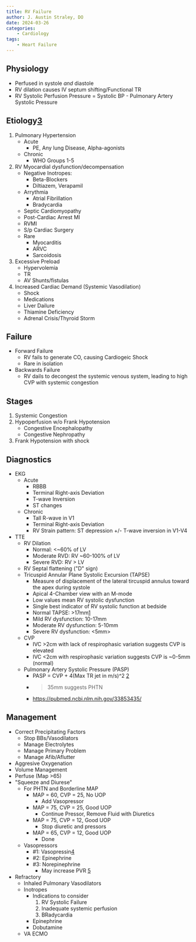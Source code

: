 ```yaml
---
title: RV Failure
author: J. Austin Straley, DO
date: 2024-03-26
categories:
    - Cardiology
tags:
    - Heart Failure
---
```


## Physiology
- Perfused in systole *and* diastole
- RV dilation causes IV septum shifting/Functional TR
- RV Systolic Perfusion Pressure = Systolic BP - Pulmonary Artery Systolic Pressure

## Etiology[3]
1. Pulmonary Hypertension
    - Acute
        - PE, Any lung Disease, Alpha-agonists
    - Chronic
        - WHO Groups 1-5
2. RV Myocardial dysfunction/decompensation
    - Negative Inotropes:
        - Beta-Blockers
        - Diltiazem, Verapamil
    - Arrythmia
        - Atrial Fibrillation
        - Bradycardia
    - Septic Cardiomyopathy
    - Post-Cardiac Arrest MI
    - RVMI
    - S/p Cardiac Surgery
    - Rare
        - Myocarditis
        - ARVC
        - Sarcoidosis
3. Excessive Preload
    - Hypervolemia
    - TR
    - AV Shunts/fistulas
4. Increased Cardiac Demand (Systemic Vasodilation)
    - Shock
    - Medications
    - Liver Dailure
    - Thiamine Deficiency
    - Adrenal Crisis/Thyroid Storm

## Failure
- Forward Failure
    - RV fails to generate CO, causing Cardiogeic Shock
    - Rare in isolation
- Backwards Failure
    - RV dails to decongest the systemic venous system, leading to high CVP with systemic congestion

## Stages
1. Systemic Congestion
2. Hypoperfusion w/o Frank Hypotension
    - Congestive Encephalopathy
    - Congestive Nephropathy
3. Frank Hypotension with shock

## Diagnostics
- EKG
    - Acute
        - RBBB
        - Terminal Right-axis Deviation
        - T-wave Inversion
        - ST changes
    - Chronic
        - Tall R-wave in V1
        - Terminal Right-axis Deviation
        - RV Strain pattern: ST depression +/- T-wave inversion in V1-V4
- TTE
    - RV Dilation
        - Normal: <~60% of LV
        - Moderate RVD: RV ~60-100% of LV
        - Severe RVD: RV > LV
    - RV Septal flattening ("D" sign)
    - Tricuspid Annular Plane Systolic Excursion (TAPSE)
        - Measure of displacement of the lateral tircuspid annulus toward the apex during systole
        - Apical 4-Chamber view with an M-mode
        - Low values mean RV systolic dysfunction
        - Single best indicator of RV systolic function at bedside
        - Normal TAPSE: >17mm[1]
        - Mild RV dysfunction: 10-17mm
        - Moderate RV dysfunction: 5-10mm
        - Severe RV dysfunction: <5mm>
    - CVP
        - IVC >2cm with lack of respirophasic variation suggests CVP is elevated
        - IVC <2cm with respirophasic variation suggests CVP is ~0-5mm (normal)
    - Pulmonary Artery Systolic Pressure (PASP) 
        - PASP = CVP + 4(Max TR jet in m/s)^2 [2]
        - >35mm suggests PHTN
        - https://pubmed.ncbi.nlm.nih.gov/33853435/ 

## Management
- Correct Precipitating Factors
    - Stop BBs/Vasodilators
    - Manage Electrolytes
    - Manage Primary Problem
    - Manage Afib/Aflutter
- Aggresive Oxygenation
- Volume Management
- Perfuse (Map >65)
- "Squeeze and Diurese"
    - For PHTN and Borderline MAP
        - MAP = 60, CVP = 25, No UOP
            - Add Vasopressor
        - MAP = 75, CVP = 25, Good UOP
            - Continue Pressor, Remove Fluid with Diuretics
        - MAP = 75, CVP = 12, Good UOP
            - Stop diuretic and pressors
        - MAP = 65, CVP = 12, Good UOP
            - Done
    - Vasopressors
        - #1: Vasopressin[4]
        - #2: Epinephrine
        - #3: Norepinephrine
            - May increase PVR [5]
- Refractory
    - Inhaled Pulmonary Vasodilators
    - Inotropes
        - Indications to consider
            1. RV Systolic Failure
            2. Inadequate systemic perfusion
            3. BRadycardia
        - Epinephrine
        - Dobutamine
    - VA ECMO

[1]: https://pubmed.ncbi.nlm.nih.gov/33853435/ 
[2]: https://pubmed.ncbi.nlm.nih.gov/26342901/ 
[3]: https://emcrit.org/ibcc/rv/
[4]: https://pubmed.ncbi.nlm.nih.gov/33541609/
[5]: https://pubmed.ncbi.nlm.nih.gov/32740380/